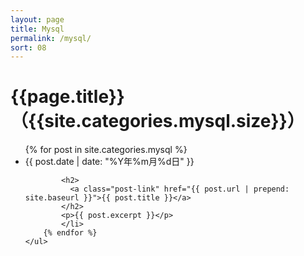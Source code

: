 ```yaml
---
layout: page
title: Mysql
permalink: /mysql/
sort: 08
---
```


<div class="home">
    <h1 class="post-title">{{page.title}}（{{site.categories.mysql.size}}）</h1>
    <ul class="post-list">
        {% for post in site.categories.mysql %}
            <li>
            <span class="post-meta">{{ post.date | date: "%Y年%m月%d日" }}</span>

            <h2>
              <a class="post-link" href="{{ post.url | prepend: site.baseurl }}">{{ post.title }}</a>
            </h2>
            <p>{{ post.excerpt }}</p>
            </li>
        {% endfor %}
    </ul>
</div>